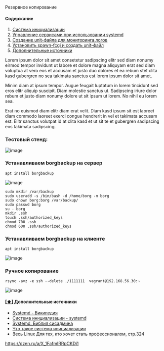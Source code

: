 Резервное копирование

#### <a name='toc'>Содержание</a>

1. [Система инициализации](#initialization_system)
2. [Управление сервисами при использовании systemd](#managing_services)
3. [Создание unit-файла для мониторинга логов](#create_unit_file)
4. [Установить spawn-fcgi и создать unit-файл](#create_init_spawn)
5. [Дополнительные источники](#recommended_sources)

Lorem ipsum dolor sit amet consetetur sadipscing elitr sed diam nonumy eirmod tempor invidunt ut labore et dolore magna aliquyam erat sed diam voluptua at vero eos et accusam et justo duo dolores et ea rebum stet clita kasd gubergren no sea takimata sanctus est lorem ipsum dolor sit amet.

Minim diam at ipsum tempor. Augue feugait luptatum in lorem tincidunt sed eros elitr aliquip suscipit. Diam molestie sanctus ut. Sadipscing iriure dolor rebum et justo diam nonumy dolore ut sit ipsum ut lorem. No nihil eu lorem sea.

Erat no euismod diam elitr diam erat velit. Diam kasd ipsum sit est laoreet diam commodo laoreet exerci congue hendrerit in vel et takimata accusam est. Elitr sanctus volutpat id at clita kasd et ut sit te et gubergren sadipscing eos takimata sadipscing.

### Тестовый стенд:

![image](https://github.com/user-attachments/assets/ecd995b2-da3f-4f61-b28d-fc495362a613)


### Устанавливаем borgbackup на сервер 

```
apt install borgbackup
```

![image](https://github.com/user-attachments/assets/8e4b67df-7ecf-43d9-a74b-7194cb55dcb6)

```
sudo mkdir /var/backup
sudo useradd -s /bin/bash -d /home/borg -m borg
sudo chown borg:borg /var/backup/
sudo passwd borg
su - borg
mkdir .ssh
touch .ssh/authorized_keys
chmod 700 .ssh
chmod 600 .ssh/authorized_keys

```



### Устанавливаем borgbackup на клиенте

```
apt install borgbackup
```

![image](https://github.com/user-attachments/assets/1ec2760a-1729-4db1-a221-f01155998567)



### Ручное копирование

```
rsync -avz -e ssh --delete ./1111111  vagrant@192.168.56.30:~
```

![image](https://github.com/user-attachments/assets/79e2285a-a9cd-4dbb-878f-5f4f98b7712d)




#### [[⬆]](#toc) <a name='recommended_sources'>Дополнительные источники</a>

- [Systemd - Википедия](https://ru.wikipedia.org/wiki/Systemd)
- [Система инициализации - systemd](https://basis.gnulinux)
- [Systemd. Библия сисадмина](https://habr.com/ru/companies/)
- [Что такое система инициализации](https://pikabu.ru/story)
- Весь Linux Для тех, кто хочет стать профессионалом, стр.324

https://dzen.ru/a/X_1FafmIRRpCKDj1

